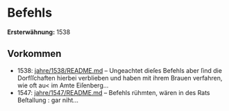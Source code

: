 # Befehls

**Ersterwähnung:** 1538

## Vorkommen
- 1538: [jahre/1538/README.md](../jahre/1538/README.md) – Ungeachtet dieſes Befehls
aber ſind die Dorfſſchaften hierbei verblieben und haben
mit ihrem Brauen verfahren, wie oft au< im Amte
Eiſenberg...
- 1547: [jahre/1547/README.md](../jahre/1547/README.md) – Befehls rühmten, wären in des Rats Beſtallung
: gar niht...
